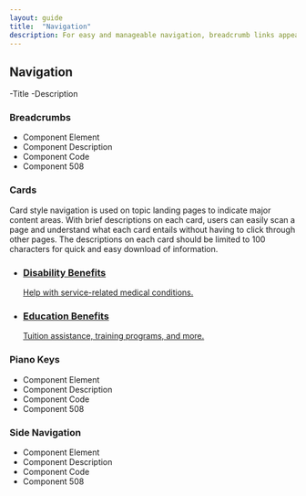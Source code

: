 ```yaml
---
layout: guide
title:  "Navigation"
description: For easy and manageable navigation, breadcrumb links appear in the header of each content page to help visitors navigate and keep track of their location. For users with low vision and motor disability, our site is in tab control so that users who can move through the breadcrumb, links and text fields. 
---
```


## Navigation
-Title
-Description

### Breadcrumbs
- Component Element 
- Component Description 
- Component Code
- Component 508

### Cards

Card style navigation is used on topic landing pages to indicate major content areas. With brief descriptions on each card, users can easily scan a page and understand what each card entails without having to click through other pages. The descriptions on each card should be limited to 100 characters for quick and easy download of information.

<div class="va-rr-example">
  <ul class="usa-grid va-cards">
    <li class="usa-width-one-half va-card">
      <a href="#">
        <h3 class="va-card-title">Disability Benefits</h3>
        Help with service-related medical conditions.
      </a>
    </li>
    <li class="usa-width-one-half usa-end-row va-card">
      <a href="#">
        <h3 class="va-card-title">Education Benefits</h3>
        Tuition assistance, training programs, and more.
      </a>
    </li>
  </ul>
</div>

### Piano Keys
- Component Element 
- Component Description 
- Component Code
- Component 508

### Side Navigation
- Component Element 
- Component Description 
- Component Code
- Component 508